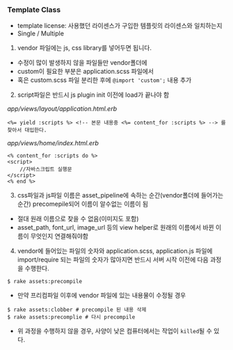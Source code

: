 ### Template Class

- template license: 사용했던 라이센스가 구입한 템플릿의 라이센스와 일치하는지
- Single / Multiple



1. vendor 파일에는 js, css library를 넣어두면 됩니다.

- 수정이 많이 발생하지 않을 파일들만 vendor폴더에
- custom이 필요한 부분은 application.scss 파일에서
- 혹은 custom.scss 파일 분리한 후에 `@import 'custom';` 내용 추가

2. script파일은 반드시 js plugin init 이전에 load가 끝나야 함

*app/views/layout/application.html.erb*

```erb
<%= yield :scripts %> <!-- 본문 내용중 <%= content_for :scripts %> --> 를 찾아서 대입한다.
```

*app/views/home/index.html.erb*

```erb
<% content_for :scripts do %>
<script>
	//자바스크립트 실행문
</script>
<% end %>
```

3. css파일과 js파일 이름은 asset_pipeline에 속하는 순간(vendor폴더에 들어가는 순간) precomepile되어 이름이 알수없는 이름이 됨

- 절대 원래 이름으로 찾을 수 없음(이미지도 포함)
- asset_path, font_url, image_url 등의 view helper로 원래의 이름에서 바뀐 이름이 무엇인지 연결해줘야함



4. vendor에 들어있는 파일의 숫자와 application.scss, application.js 파일에 import/require 되는 파일의 숫자가 많아지면 반드시 서버 시작 이전에 다음 과정을 수행한다.

```shell
$ rake assets:precompile
```

- 만약 프리컴파일 이후에 vendor 파일에 있는 내용물이 수정될 경우

```shell
$ rake assets:clobber # precompile 된 내용 삭제
$ rake assets:precomplie # 다시 precompile
```

- 위 과정을 수행하지 않을 경우, 사양이 낮은 컴퓨터에서는 작업이 `killed`될 수 있다.